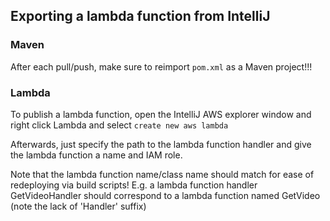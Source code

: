## Exporting a lambda function from IntelliJ

### Maven

After each pull/push, make sure to reimport `pom.xml` as a Maven project!!!

### Lambda

To publish a lambda function, open the IntelliJ AWS explorer window and right click Lambda and select `create new aws lambda`

Afterwards, just specify the path to the lambda function handler and give the lambda function a name and IAM role.

Note that the lambda function name/class name should match for ease of redeploying via build scripts! E.g. a lambda function handler GetVideoHandler should correspond to a lambda function named GetVideo (note the lack of 'Handler' suffix)
